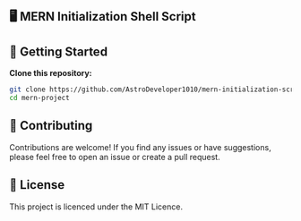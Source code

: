 ## 🖥️ MERN Initialization Shell Script

## 🚀 Getting Started

**Clone this repository:**
```sh
git clone https://github.com/AstroDeveloper1010/mern-initialization-script.git
cd mern-project
```

## 📝 Contributing

Contributions are welcome! If you find any issues or have suggestions, please feel free to open an issue or create a pull request.

## 📃 License

This project is licenced under the MIT Licence.
